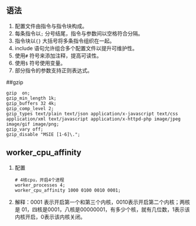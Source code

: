 ## 语法

1. 配置文件由指令与指令块构成。
2. 每条指令以`;` 分号结尾，指令与参数间以空格符合分隔。
3. 指令块以`{}` 大括号将多条指令组织在一起。
4. include 语句允许组合多个配置文件以提升可维护性。
5. 使用`#` 符号来添加注释，提高可读性。
6. 使用`$` 符号使用变量。
7. 部分指令的参数支持正则表达式。

##gzip 

```nginx
gzip  on;
gzip_min_length 1k;
gzip_buffers 32 4k;
gzip_comp_level 2;
gzip_types text/plain text/json application/x-javascript text/css application/xml text/javascript application/x-httpd-php image/jpeg image/gif image/png;
gzip_vary off;
gzip_disable "MSIE [1-6]\.";
```

## worker_cpu_affinity

1. 配置

   ```nginx
   # 4核cpu，开启4个进程
   worker_processes 4;
   worker_cpu_affinity 1000 0100 0010 0001;
   ```

2. 解释：0001 表示开启第一个和第三个内核，0010表示开启第二个内核；两核是 01，四核是0001，八核是00000001，有多少个核，就有几位数，1表示该内核开启，0表示该内核关闭。
